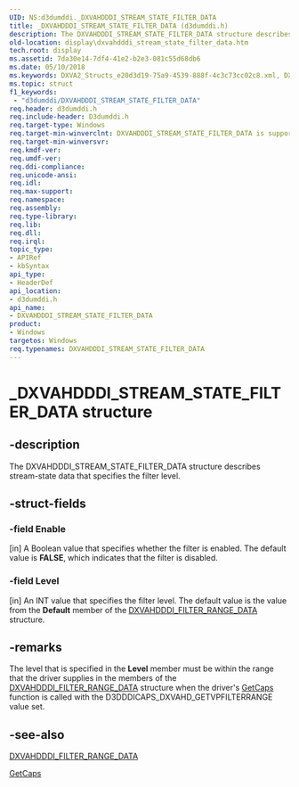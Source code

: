 ```yaml
---
UID: NS:d3dumddi._DXVAHDDDI_STREAM_STATE_FILTER_DATA
title: _DXVAHDDDI_STREAM_STATE_FILTER_DATA (d3dumddi.h)
description: The DXVAHDDDI_STREAM_STATE_FILTER_DATA structure describes stream-state data that specifies the filter level.
old-location: display\dxvahdddi_stream_state_filter_data.htm
tech.root: display
ms.assetid: 7da30e14-7df4-41e2-b2e3-081c55d68db6
ms.date: 05/10/2018
ms.keywords: DXVA2_Structs_e20d3d19-75a9-4539-888f-4c3c73cc02c8.xml, DXVAHDDDI_STREAM_STATE_FILTER_DATA, DXVAHDDDI_STREAM_STATE_FILTER_DATA structure [Display Devices], _DXVAHDDDI_STREAM_STATE_FILTER_DATA, d3dumddi/DXVAHDDDI_STREAM_STATE_FILTER_DATA, display.dxvahdddi_stream_state_filter_data
ms.topic: struct
f1_keywords:
 - "d3dumddi/DXVAHDDDI_STREAM_STATE_FILTER_DATA"
req.header: d3dumddi.h
req.include-header: D3dumddi.h
req.target-type: Windows
req.target-min-winverclnt: DXVAHDDDI_STREAM_STATE_FILTER_DATA is supported beginning with the Windows 7 operating system.
req.target-min-winversvr: 
req.kmdf-ver: 
req.umdf-ver: 
req.ddi-compliance: 
req.unicode-ansi: 
req.idl: 
req.max-support: 
req.namespace: 
req.assembly: 
req.type-library: 
req.lib: 
req.dll: 
req.irql: 
topic_type:
- APIRef
- kbSyntax
api_type:
- HeaderDef
api_location:
- d3dumddi.h
api_name:
- DXVAHDDDI_STREAM_STATE_FILTER_DATA
product:
- Windows
targetos: Windows
req.typenames: DXVAHDDDI_STREAM_STATE_FILTER_DATA
---
```


# _DXVAHDDDI_STREAM_STATE_FILTER_DATA structure


## -description


The DXVAHDDDI_STREAM_STATE_FILTER_DATA structure describes stream-state data that specifies the filter level. 


## -struct-fields




### -field Enable

[in] A Boolean value that specifies whether the filter is enabled. The default value is <b>FALSE</b>, which indicates that the filter is disabled. 


### -field Level

[in] An INT value that specifies the filter level. The default value is the value from the <b>Default</b> member of the <a href="https://docs.microsoft.com/windows-hardware/drivers/ddi/content/d3dumddi/ns-d3dumddi-_dxvahdddi_filter_range_data">DXVAHDDDI_FILTER_RANGE_DATA</a> structure. 


## -remarks



The level that is specified in the <b>Level</b> member must be within the range that the driver supplies in the members of the <a href="https://docs.microsoft.com/windows-hardware/drivers/ddi/content/d3dumddi/ns-d3dumddi-_dxvahdddi_filter_range_data">DXVAHDDDI_FILTER_RANGE_DATA</a> structure when the driver's <a href="https://docs.microsoft.com/windows-hardware/drivers/ddi/content/d3dumddi/nc-d3dumddi-pfnd3dddi_getcaps">GetCaps</a> function is called with the D3DDDICAPS_DXVAHD_GETVPFILTERRANGE value set. 




## -see-also




<a href="https://docs.microsoft.com/windows-hardware/drivers/ddi/content/d3dumddi/ns-d3dumddi-_dxvahdddi_filter_range_data">DXVAHDDDI_FILTER_RANGE_DATA</a>



<a href="https://docs.microsoft.com/windows-hardware/drivers/ddi/content/d3dumddi/nc-d3dumddi-pfnd3dddi_getcaps">GetCaps</a>
 

 


